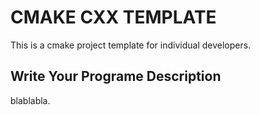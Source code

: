 # CMAKE CXX TEMPLATE

This is a cmake project template for individual developers.

## Write Your Programe Description

blablabla.
